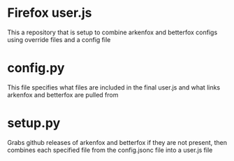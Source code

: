 # Firefox user.js
This a repository that is setup to combine arkenfox and betterfox configs using override files and a config file

# config.py
This file specifies what files are included in the final user.js and what links arkenfox and betterfox are pulled from

# setup.py
Grabs github releases of arkenfox and betterfox if they are not present, then combines each specified file from the config.jsonc file into a user.js file
